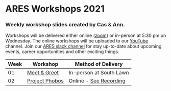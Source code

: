 # ARES Workshops 2021
### Weekly workshop slides created by Cas & Ann. 

Workshops will be delivered either online ([zoom](https://unimelb.zoom.us/j/85679426097?pwd=Z1NqdjZQdzVKaVVFZmdTUmJrQVJpdz09)) or in-person at 5:30 pm on Wednesday. The online workshops will be uploaded to our [YouTube](https://www.youtube.com/channel/UCSasWA_I84a9hVrnzslJ3YQ) channel. Join our [ARES slack channel](https://join.slack.com/t/aresmelbourne/shared_invite/zt-n2oajp44-I4Bn7gITzCQ6NwoT3lot5g
) for stay up-to-date about upcoming events, career opportunities and other exciting things.


|Week|Workshop|Method of Delivery|
|---|---|---|
|01|[Meet & Greet](./slides/ws1.pdf)|In-person at South Lawn|
|02|[Project Phobos](./slides/ws2.pdf)|Online - [See Recording](https://www.youtube.com/watch?v=kmtaQ6ULfso&t=1489s)|
